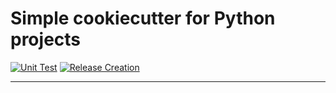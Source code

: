 # Simple cookiecutter for Python projects


[![Unit Test](https://github.com/fretboarder/pycoocut/actions/workflows/test.yml/badge.svg)](https://github.com/fretboarder/pycoocut/actions/workflows/lint-and-test.yml)
[![Release Creation](https://github.com/fretboarder/pycoocut/actions/workflows/releaseplease.yml/badge.svg)](https://github.com/fretboarder/pycoocut/actions/workflows/releaseplease.yml)

---
